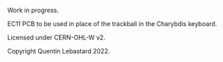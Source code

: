 Work in progress.

EC11 PCB to be used in place of the trackball in the Charybdis keyboard.

Licensed under CERN-OHL-W v2.

Copyright Quentin Lebastard 2022.
